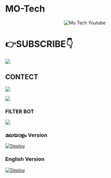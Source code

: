 # MO-Tech

<p align="center">
<img src="https://telegra.ph/file/99f34c15f9a1d86986fac.jpg" alt="Mo Tech Youtube">

# 👉SUBSCRIBE👇

<a href="https://youtube.com/channel/UCmGBpXoM-OEm-FacOccVKgQ"><img src="https://img.shields.io/badge/SUBSCRIBE%20MY-CHANNEL-red.svg?logo=Youtube"></a>

## CONTECT

<a href="https://www.instagram.com/motech._"><img src="https://img.shields.io/badge/FFOLLOW%20ON-INSTAGRAM-red.svg?logo=INSTAGRAM"></a>


<a href="https://telegram.dog/mo_Tech_youtube"><img src="https://img.shields.io/badge/FFOLLOW%20ON-TELEGRAM-red.svg?logo=TELEGRAM"></a>


### FILTER BOT

<a href="https://telegram.dog/Filter_Ro_Bot"><img src="https://img.shields.io/badge/USE%20FULL-BOT-red.svg?logo=TELEGRAM"></a>




### മലയാളം Version

[![Deploy](https://www.herokucdn.com/deploy/button.svg)](https://heroku.com/deploy?template=https://github.com/Mo-Tech-Muhammed/Filter-Malayalam)

### English Version

[![Deploy](https://www.herokucdn.com/deploy/button.svg)](https://heroku.com/deploy?template=https://github.com/Mo-Tech-Muhammed/Filter-English)




